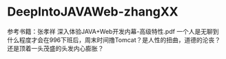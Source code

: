 # DeepIntoJAVAWeb-zhangXX
参考书籍：张孝祥 深入体验JAVA+Web开发内幕-高级特性.pdf
一个人是无聊到什么程度才会在996下班后，周末时间撸Tomcat？是人性的扭曲，道德的沦丧？还是顶着一头茂盛的头发内心膨胀？
